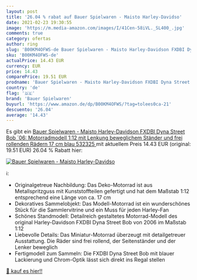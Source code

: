 ```yaml
---
layout: post
title: '26.04 % rabat auf Bauer Spielwaren - Maisto Harley-Davidso'
date: 2021-02-23 19:30:55
image: 'https://m.media-amazon.com/images/I/41Cen-58iVL._SL400_.jpg'
comments: true
category: ofertas
author: ring
slug: 'B00KM4OFWS-de Bauer Spielwaren - Maisto Harley-Davidson FXDBI Dyna...'
sku: 'B00KM4OFWS-de'
actualPrice: 14.43 EUR
currency: EUR
price: 14.43
comparePrice: 19.51 EUR
prodname: 'Bauer Spielwaren - Maisto Harley-Davidson FXDBI Dyna Street Bob ´06: Motorradmodell 1:12  mit Lenkung  beweglichem Ständer und frei rollenden Rädern  17 cm  blau  532325 '
country: 'de'
flag: '🇩🇪'
brand: 'Bauer Spielwaren'
buyurl: 'https://www.amazon.de/dp/B00KM4OFWS/?tag=tolees0ca-21'
descuento: '26.04'
average: '14.43'
---
```


Es gibt ein [Bauer Spielwaren - Maisto Harley-Davidson FXDBI Dyna Street Bob ´06: Motorradmodell 1:12  mit Lenkung  beweglichem Ständer und frei rollenden Rädern  17 cm  blau  532325 ](https://www.amazon.de/dp/B00KM4OFWS/?tag=tolees0ca-21) mit aktuellem Preis 14.43 EUR (original: 19.51 EUR) 26.04 % Rabatt hier:

[![Bauer Spielwaren - Maisto Harley-Davidso](https://m.media-amazon.com/images/I/41Cen-58iVL._SL400_.jpg)](https://www.amazon.de/dp/B00KM4OFWS/?tag=tolees0ca-21)

ℹ️:

- Originalgetreue Nachbildung: Das Deko-Motorrad ist aus Metallspritzguss mit Kunststoffteilen gefertigt und hat dem Maßstab 1:12 entsprechend eine Länge von ca. 17 cm
- Dekoratives Sammelobjekt: Das Modell-Motorrad ist ein wunderschönes Stück für die Sammlervitrine und ein Muss für jeden Harley-Fan
- Schönes Standmodell: Detailreich gestaltetes Motorrad-Modell des original Harley-Davidson FXDBI Dyna Street Bob von 2006 im Maßstab 1:12
- Liebevolle Details: Das Miniatur-Motorrad überzeugt mit detailgetreuer Ausstattung. Die Räder sind frei rollend, der Seitenständer und der Lenker beweglich
- Fertigmodell zum Sammeln: Die FXDBI Dyna Street Bob mit blauer Lackierung und Chrom-Optik lässt sich direkt ins Regal stellen

[🛒 kauf es hier!!](https://www.amazon.de/dp/B00KM4OFWS/?tag=tolees0ca-21)
